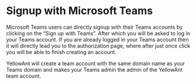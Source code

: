 # Signup with Microsoft Teams

Microsoft Teams users can directly signup with their Teams accounts by clicking on the “Sign up with Teams”. After which you will be asked to log in your Teams account. If you are already logged in your Teams account then it will directly lead you to the authorization page, where after just once click you will be able to finish creating an account. 

YellowAnt will create a team account with the same domain name as your Teams domain and makes your Teams admin the admin of the YellowAnt team account.

